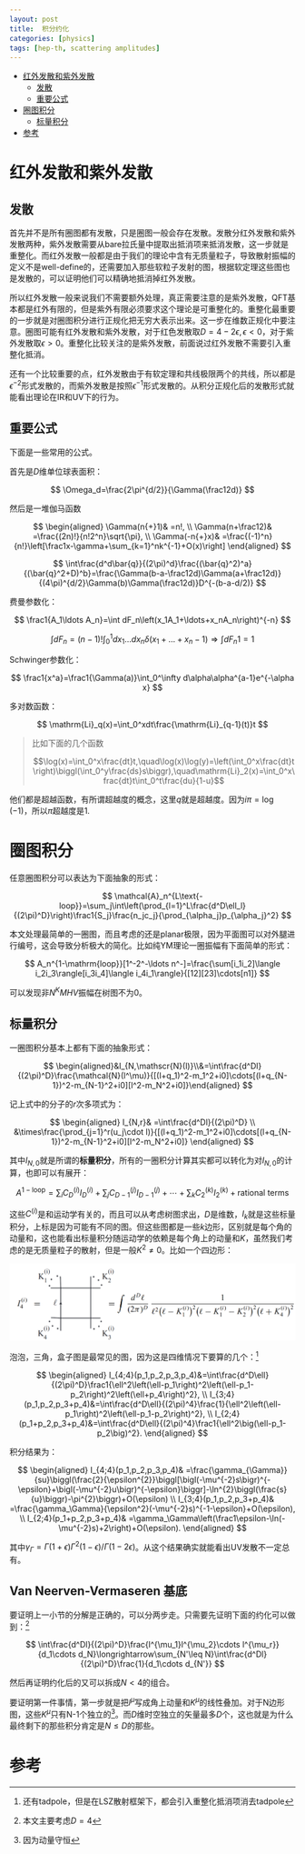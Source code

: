 ```yaml
---
layout: post
title:  积分约化
categories: [physics]
tags: [hep-th, scattering amplitudes]
---
```


- [红外发散和紫外发散](#红外发散和紫外发散)
  - [发散](#发散)
  - [重要公式](#重要公式)
- [圈图积分](#圈图积分)
  - [标量积分](#标量积分)
- [参考](#参考)

<!--more-->

# 红外发散和紫外发散

## 发散

首先并不是所有圈图都有发散，只是圈图一般会存在发散。发散分红外发散和紫外发散两种，紫外发散需要从bare拉氏量中提取出抵消项来抵消发散，这一步就是重整化。而红外发散一般都是由于我们的理论中含有无质量粒子，导致散射振幅的定义不是well-define的，还需要加入那些软粒子发射的图，根据软定理这些图也是发散的，可以证明他们可以精确地抵消掉红外发散。

所以红外发散一般来说我们不需要额外处理，真正需要注意的是紫外发散，QFT基本都是红外有限的，但是紫外有限必须要求这个理论是可重整化的。重整化最重要的一步就是对圈图积分进行正规化把无穷大表示出来。这一步在维数正规化中要注意。圈图可能有红外发散和紫外发散，对于红色发散取$D=4-2\epsilon,\epsilon<0$，对于紫外发散取$\epsilon>0$。重整化比较关注的是紫外发散，前面说过红外发散不需要引入重整化抵消。

还有一个比较重要的点，红外发散由于有软定理和共线极限两个的共线，所以都是$\epsilon^{-2}$形式发散的，而紫外发散是按照$\epsilon^{-1}$形式发散的。从积分正规化后的发散形式就能看出理论在IR和UV下的行为。

## 重要公式

下面是一些常用的公式。

首先是$D$维单位球表面积：

$$
\Omega_d=\frac{2\pi^{d/2}}{\Gamma(\frac12d)}
$$

然后是一堆伽马函数

$$
\begin{aligned}
\Gamma(n{+}1)& =n!,  \\
\Gamma(n+\frac12)& =\frac{(2n)!}{n!2^n}\sqrt{\pi},  \\
\Gamma(-n{+}x)& =\frac{(-1)^n}{n!}\left[\frac1x-\gamma+\sum_{k=1}^nk^{-1}+O(x)\right] 
\end{aligned}
$$

$$
\int\frac{d^d\bar{q}}{(2\pi)^d}\frac{(\bar{q}^2)^a}{(\bar{q}^2+D)^b}=\frac{\Gamma(b-a-\frac12d)\Gamma(a+\frac12d)}{(4\pi)^{d/2}\Gamma(b)\Gamma(\frac12d)}D^{-(b-a-d/2)}
$$

费曼参数化：

$$
\frac1{A_1\ldots A_n}=\int dF_n\left(x_1A_1+\ldots+x_nA_n\right)^{-n}
$$

$$
\int dF_n=(n-1)!\int_0^1dx_1\ldots dx_n\delta(x_1+\ldots+x_n-1)\Rightarrow \int dF_n1=1
$$

Schwinger参数化：

$$
\frac1{x^a}=\frac1{\Gamma(a)}\int_0^\infty d\alpha\alpha^{a-1}e^{-\alpha x}
$$

多对数函数：

$$
\mathrm{Li}_q(x)=\int_0^xdt\frac{\mathrm{Li}_{q-1}(t)}t
$$

> 比如下面的几个函数
> 
> $$\log(x)=\int_0^x\frac{dt}t,\quad\log(x)\log(y)=\left(\int_0^x\frac{dt}t\right)\biggl(\int_0^y\frac{ds}s\biggr),\quad\mathrm{Li}_2(x)=\int_0^x\frac{dt}t\int_0^t\frac{du}{1-u}$$

他们都是超越函数，有所谓超越度的概念，这里$q$就是超越度。因为$i\pi=\log(-1)$，所以$\pi$超越度是1.

# 圈图积分
任意圈图积分可以表达为下面抽象的形式：

$$
\mathcal{A}_n^{L\text{-loop}}=\sum_j\int\left(\prod_{l=1}^L\frac{d^D\ell_l}{(2\pi)^D}\right)\frac1{S_j}\frac{n_jc_j}{\prod_{\alpha_j}p_{\alpha_j}^2}
$$

本文处理最简单的一圈图，而且考虑的还是planar极限，因为平面图可以对外腿进行编号，这会导致分析极大的简化。比如纯YM理论一圈振幅有下面简单的形式：

$$
A_n^{1-\mathrm{loop}}[1^-2^-\ldots n^-]=\frac{\sum[i_1i_2]\langle i_2i_3\rangle[i_3i_4]\langle i_4i_1\rangle}{[12][23]\cdots[n1]}
$$

可以发现非$N^KMHV$振幅在树图不为0。
## 标量积分

一圈图积分基本上都有下面的抽象形式：

$$
\begin{aligned}&I_{N,\mathscr{N}(l)}\\&=\int\frac{d^Dl}{(2\pi)^D}\frac{\mathcal{N}(l^\mu)}{[(l+q_1)^2-m_1^2+i0]\cdots[(l+q_{N-1})^2-m_{N-1}^2+i0][l^2-m_N^2+i0]}\end{aligned}
$$

记上式中的分子的$r$次多项式为：

$$
\begin{aligned}
I_{N,r}& =\int\frac{d^Dl}{(2\pi)^D}  \\
&\times\frac{\prod_{j=1}^r(u_j\cdot l)}{[(l+q_1)^2-m_1^2+i0]\cdots[(l+q_{N-1})^2-m_{N-1}^2+i0][l^2-m_N^2+i0]}
\end{aligned}
$$

其中$I_{N,0}$就是所谓的**标量积分**，所有的一圈积分计算其实都可以转化为对$I_{N,0}$的计算，也即可以有展开：

$$
A^{1-\mathrm{loop}}=\sum_iC_D^{(i)}I_D^{(i)}+\sum_jC_{D-1}^{(j)}I_{D-1}^{(j)}+\cdots+\sum_kC_2^{(k)}I_2^{(k)}+\text{rational terms}
$$

这些$C^{(i)}$是和运动学有关的，而且可以从考虑树图求出，$D$是维数，$I_k$就是这些标量积分，上标是因为可能有不同的图。但这些图都是一些$k$边形，区别就是每个角的动量和，这也能看出标量积分随运动学的依赖是每个角上的动量和$K$，虽然我们考虑的是无质量粒子的散射，但是一般$K^2\neq 0$。比如一个四边形：

![1](\img\posts\integral_reduce\1.png)

泡泡，三角，盒子图是最常见的图，因为这是四维情况下要算的几个：[^1]

$$
\begin{aligned}
I_{4;4}(p_1,p_2,p_3,p_4)&=\int\frac{d^D\ell}{(2\pi)^D}\frac1{\ell^2\left(\ell-p_1\right)^2\left(\ell-p_1-p_2\right)^2\left(\ell+p_4\right)^2}, \\
I_{3;4}(p_1,p_2,p_3+p_4)&=\int\frac{d^D\ell}{(2\pi)^4}\frac{1}{\ell^2\left(\ell-p_1\right)^2\left(\ell-p_1-p_2\right)^2}, \\
I_{2;4}(p_1+p_2,p_3+p_4)&=\int\frac{d^D\ell}{(2\pi)^4}\frac1{\ell^2\big(\ell-p_1-p_2\big)^2}.
\end{aligned}
$$

积分结果为：

$$
\begin{aligned}
I_{4;4}(p_1,p_2,p_3,p_4)& =\frac{\gamma_{\Gamma}}{su}\biggl(\frac{2}{\epsilon^{2}}\biggl[\bigl(-\mu^{-2}s\bigr)^{-\epsilon}+\bigl(-\mu^{-2}u\bigr)^{-\epsilon}\biggr]-\ln^{2}\biggl(\frac{s}{u}\biggr)-\pi^{2}\biggr)+O(\epsilon)  \\
I_{3;4}(p_1,p_2,p_3+p_4)& =\frac{\gamma_\Gamma}{\epsilon^2}(-\mu^{-2}s)^{-1-\epsilon}+O(\epsilon),  \\
I_{2;4}(p_1+p_2,p_3+p_4)& =\gamma_\Gamma\left(\frac1\epsilon-\ln(-\mu^{-2}s)+2\right)+O(\epsilon). 
\end{aligned}
$$

其中$\gamma_\Gamma=\Gamma(1+\epsilon)\Gamma^2(1-\epsilon)/\Gamma(1-2\epsilon)$。从这个结果确实就能看出UV发散不一定总有。

## Van Neerven-Vermaseren 基底
要证明上一小节的分解是正确的，可以分两步走。只需要先证明下面的约化可以做到：[^2]

$$
\int\frac{d^Dl}{(2\pi)^D}\frac{l^{\mu_1}l^{\mu_2}\cdots l^{\mu_r}}{d_1\cdots d_N}\longrightarrow\sum_{N'\leq N}\int\frac{d^Dl}{(2\pi)^D}\frac{1}{d_1\cdots d_{N'}}
$$

然后再证明约化后的又可以拆成$N<4$的组合。

要证明第一件事情，第一步就是把$l^\mu$写成角上动量和$K^\mu$的线性叠加。对于N边形图，这些$K^\mu$只有N-1个独立的[^3]。而$D$维时空独立的矢量最多$D$个，这也就是为什么最终剩下的那些积分肯定是$N\leq D$的那些。




# 参考
[^1]: 还有tadpole，但是在LSZ散射框架下，都会引入重整化抵消项消去tadpole
[^2]: 本文主要考虑$D=4$
[^3]: 因为动量守恒








